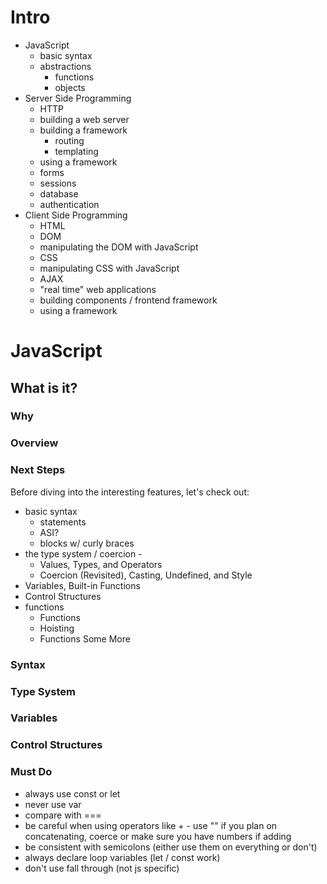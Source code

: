 
# Intro

* JavaScript
    * basic syntax
    * abstractions
        * functions
        * objects
* Server Side Programming
    * HTTP
    * building a web server
    * building a framework
        * routing
        * templating
    * using a framework
    * forms
    * sessions
    * database
    * authentication
* Client Side Programming
    * HTML
    * DOM
    * manipulating the DOM with JavaScript
    * CSS
    * manipulating CSS with JavaScript
    * AJAX
    * "real time" web applications
    * building components / frontend framework
    * using a framework


# JavaScript


## What is it?
### Why
### 
### Overview


### Next Steps

Before diving into the interesting features, let's check out:

* basic syntax
    * statements
    * ASI?
    * blocks w/ curly braces
* the type system / coercion - 
    * Values, Types, and Operators
    * Coercion (Revisited), Casting, Undefined, and Style
* Variables, Built-in Functions
* Control Structures
* functions
    * Functions
    * Hoisting
    * Functions Some More


### Syntax

### Type System


### Variables

### Control Structures


### Must Do

* always use const or let
* never use var
* compare with ===
* be careful when using operators like + - use "" if you plan on concatenating, coerce or make sure you have numbers if adding
* be consistent with semicolons (either use them on everything or don't)
* always declare loop variables (let / const work)
* don't use fall through (not js specific)


